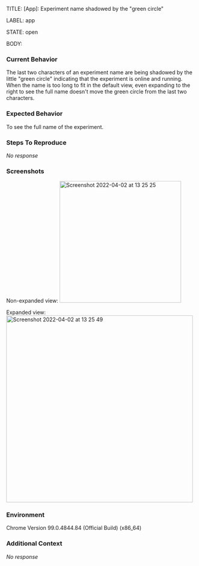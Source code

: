 TITLE:
[App]: Experiment name shadowed by the "green circle"

LABEL:
app

STATE:
open

BODY:
### Current Behavior

The last two characters of an experiment name are being shadowed by the little "green circle" indicating that the experiment is online and running. When the name is too long to fit in the default view, even expanding to the right to see the full name doesn't move the green circle from the last two characters.

### Expected Behavior

To see the full name of the experiment.

### Steps To Reproduce

_No response_

### Screenshots

Non-expanded view:
<img width="323" alt="Screenshot 2022-04-02 at 13 25 25" src="https://user-images.githubusercontent.com/8884008/161380994-38970eaf-ece6-4cb7-bf93-04546ff53d69.png">

Expanded view:
<img width="496" alt="Screenshot 2022-04-02 at 13 25 49" src="https://user-images.githubusercontent.com/8884008/161380997-90b00d34-5269-4cc8-afcd-27f9d919f971.png">


### Environment

Chrome Version 99.0.4844.84 (Official Build) (x86_64)



### Additional Context

_No response_

